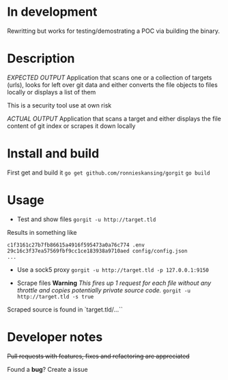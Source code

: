 # In development

Rewritting but works for testing/demostrating a POC via building the binary.

# Description

*EXPECTED OUTPUT*
Application that scans one or a collection of targets (urls), looks for left over git data and either converts the file objects to files locally or displays a list of them

This is a security tool use at own risk

*ACTUAL OUTPUT*
Application that scans a target and either displays the file content of git index or scrapes it down locally

# Install and build
First get and build it
`go get github.com/ronnieskansing/gorgit`
`go build`

# Usage
- Test and show files
`gorgit -u http://target.tld`

Results in something like
```
c1f3161c27b7fb86615a4916f595473a0a76c774 .env
29c16c3f37ea57569fbf9cc1ce183938a9710aed config/config.json
...
```

- Use a sock5 proxy
`gorgit -u http://target.tld -p 127.0.0.1:9150`

- Scrape files
**Warning** *This fires up 1 request for each file without any throttle and copies potentially private source code.*
`gorgit -u http://target.tld -s true`

Scraped source is found in `target.tld/...``

# Developer notes
~~Pull requests with features, fixes and refactoring are appreciated~~

Found a **bug**? Create a issue
